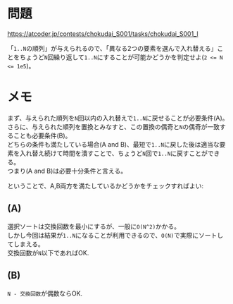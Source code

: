 # 問題

https://atcoder.jp/contests/chokudai_S001/tasks/chokudai_S001_l

「`1..N`の順列」が与えられるので、「異なる2つの要素を選んで入れ替える」ことをちょうど`N`回繰り返して`1..N`にすることが可能かどうかを判定せよ(`2 <= N <= 1e5`)。

# メモ

まず、与えられた順列を`N`回以内の入れ替えで`1..N`に戻せることが必要条件(A)。\
さらに、与えられた順列を置換とみなすと、この置換の偶奇と`N`の偶奇が一致することも必要条件(B)。\
どちらの条件も満たしている場合(A and B)、最短で`1..N`に戻した後は適当な要素を入れ替え続けて時間を潰すことで、ちょうど`N`回で`1..N`に戻すことができる。\
つまり(A and B)は必要十分条件と言える。
 
ということで、A,B両方を満たしているかどうかをチェックすればよい:

## (A)

選択ソートは交換回数を最小にするが、一般に`O(N^2)`かかる。\
しかし今回は結果が`1..N`になることが利用できるので、`O(N)`で実際にソートしてしまえる。\
交換回数が`N`以下であればOK.

## (B)

`N - 交換回数`が偶数ならOK.
